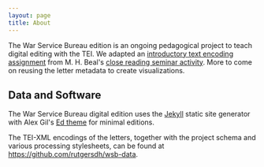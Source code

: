 ```yaml
---
layout: page
title: About
---
```


The War Service Bureau edition is an ongoing pedagogical project to teach digital editing with the TEI. We adapted an [introductory text encoding assignment](https://github.com/giannetti/TEI-Close-Reading) from M. H. Beal's [close reading seminar activity](https://github.com/mhbeals/TEI-Close-Reading). More to come on reusing the letter metadata to create visualizations.  


## Data and Software

The War Service Bureau digital edition uses the [Jekyll](https://jekyllrb.com/) static site generator with Alex Gil's [Ed theme](https://minicomp.github.io/ed/) for minimal editions. 

The TEI-XML encodings of the letters, together with the project schema and various processing stylesheets, can be found at <https://github.com/rutgersdh/wsb-data>.
